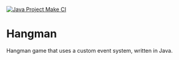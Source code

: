 [![Java Project Make CI](https://github.com/graphXDoses/Hangman/actions/workflows/jvpMake.yml/badge.svg)](https://github.com/graphXDoses/Hangman/actions/workflows/jvpMake.yml)
# Hangman

Hangman game that uses a custom event system, written in Java.
